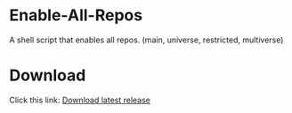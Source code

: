 # Enable-All-Repos
A shell script that enables all repos. (main, universe, restricted, multiverse)
# Download
Click this link: [Download latest release](https://github.com/SonicFan2020-best/Enable-All-Repos/releases/tag/v1.0)

